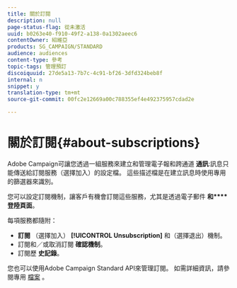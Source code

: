 ```yaml
---
title: 關於訂閱
description: null
page-status-flag: 從未激活
uuid: b0263e40-f910-49f2-a138-0a1302aeec6
contentOwner: 紹維亞
products: SG_CAMPAIGN/STANDARD
audience: audiences
content-type: 參考
topic-tags: 管理預訂
discoiquuid: 27de5a13-7b7c-4c91-bf26-3dfd324beb8f
internal: n
snippet: y
translation-type: tm+mt
source-git-commit: 00fc2e12669a00c788355ef4e492375957cdad2e

---
```



# 關於訂閱{#about-subscriptions}

Adobe Campaign可讓您透過一組服務來建立和管理電子報和跨通道 **通訊**:訊息只能傳送給訂閱服務（選擇加入）的設定檔。 這些描述檔是在建立訊息時使用專用的篩選器來識別。

您可以設定訂閱機制，讓客戶有機會訂閱這些服務，尤其是透過電子郵件 **和****登陸頁面**。

每項服務都隨附：

* **訂閱** （選擇加入） **[!UICONTROL Unsubscription]** 和（選擇退出）機制。
* 訂閱和／或取消訂閱 **確認機制**。
* 訂閱歷 **史記錄**。

您也可以使用Adobe Campaign Standard API來管理訂閱。 如需詳細資訊，請參閱專用 [檔案](https://final-docs.campaign.adobe.com/doc/standard/en/api/ACS_API.html#managing-subscriptions) 。
